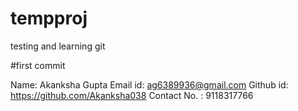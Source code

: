 # tempproj
testing and learning git

#first commit

Name: Akanksha Gupta
Email id: ag6389936@gmail.com
Github id: https://github.com/Akanksha038
Contact No. : 9118317766
